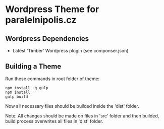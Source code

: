 # Wordpress Theme for paralelnipolis.cz

## Wordpress Dependencies

- Latest 'Timber' Wordpress plugin (see componser.json)

## Building a Theme

Run these commands in root folder of theme:

```
npm install -g gulp
npm install
gulp build
```

Now all necessary files should be builded inside the 'dist' folder.

Note: All changes should be made on files in 'src' folder and then builded, build process overwrites all files in 'dist' folder.
